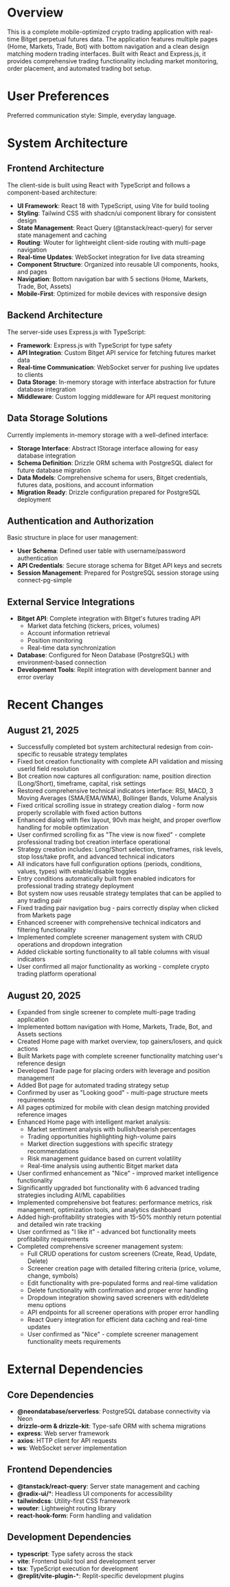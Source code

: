 # Overview

This is a complete mobile-optimized crypto trading application with real-time Bitget perpetual futures data. The application features multiple pages (Home, Markets, Trade, Bot) with bottom navigation and a clean design matching modern trading interfaces. Built with React and Express.js, it provides comprehensive trading functionality including market monitoring, order placement, and automated trading bot setup.

# User Preferences

Preferred communication style: Simple, everyday language.

# System Architecture

## Frontend Architecture
The client-side is built using React with TypeScript and follows a component-based architecture:
- **UI Framework**: React 18 with TypeScript, using Vite for build tooling
- **Styling**: Tailwind CSS with shadcn/ui component library for consistent design
- **State Management**: React Query (@tanstack/react-query) for server state management and caching
- **Routing**: Wouter for lightweight client-side routing with multi-page navigation
- **Real-time Updates**: WebSocket integration for live data streaming
- **Component Structure**: Organized into reusable UI components, hooks, and pages
- **Navigation**: Bottom navigation bar with 5 sections (Home, Markets, Trade, Bot, Assets)
- **Mobile-First**: Optimized for mobile devices with responsive design

## Backend Architecture  
The server-side uses Express.js with TypeScript:
- **Framework**: Express.js with TypeScript for type safety
- **API Integration**: Custom Bitget API service for fetching futures market data
- **Real-time Communication**: WebSocket server for pushing live updates to clients
- **Data Storage**: In-memory storage with interface abstraction for future database integration
- **Middleware**: Custom logging middleware for API request monitoring

## Data Storage Solutions
Currently implements in-memory storage with a well-defined interface:
- **Storage Interface**: Abstract IStorage interface allowing for easy database integration
- **Schema Definition**: Drizzle ORM schema with PostgreSQL dialect for future database migration
- **Data Models**: Comprehensive schema for users, Bitget credentials, futures data, positions, and account information
- **Migration Ready**: Drizzle configuration prepared for PostgreSQL deployment

## Authentication and Authorization
Basic structure in place for user management:
- **User Schema**: Defined user table with username/password authentication
- **API Credentials**: Secure storage schema for Bitget API keys and secrets
- **Session Management**: Prepared for PostgreSQL session storage using connect-pg-simple

## External Service Integrations
- **Bitget API**: Complete integration with Bitget's futures trading API
  - Market data fetching (tickers, prices, volumes)
  - Account information retrieval
  - Position monitoring
  - Real-time data synchronization
- **Database**: Configured for Neon Database (PostgreSQL) with environment-based connection
- **Development Tools**: Replit integration with development banner and error overlay

# Recent Changes

## August 21, 2025
- Successfully completed bot system architectural redesign from coin-specific to reusable strategy templates
- Fixed bot creation functionality with complete API validation and missing userId field resolution
- Bot creation now captures all configuration: name, position direction (Long/Short), timeframe, capital, risk settings
- Restored comprehensive technical indicators interface: RSI, MACD, 3 Moving Averages (SMA/EMA/WMA), Bollinger Bands, Volume Analysis
- Fixed critical scrolling issue in strategy creation dialog - form now properly scrollable with fixed action buttons
- Enhanced dialog with flex layout, 90vh max height, and proper overflow handling for mobile optimization
- User confirmed scrolling fix as "The view is now fixed" - complete professional trading bot creation interface operational
- Strategy creation includes: Long/Short selection, timeframes, risk levels, stop loss/take profit, and advanced technical indicators
- All indicators have full configuration options (periods, conditions, values, types) with enable/disable toggles
- Entry conditions automatically built from enabled indicators for professional trading strategy deployment
- Bot system now uses reusable strategy templates that can be applied to any trading pair
- Fixed trading pair navigation bug - pairs correctly display when clicked from Markets page
- Enhanced screener with comprehensive technical indicators and filtering functionality
- Implemented complete screener management system with CRUD operations and dropdown integration
- Added clickable sorting functionality to all table columns with visual indicators
- User confirmed all major functionality as working - complete crypto trading platform operational

## August 20, 2025
- Expanded from single screener to complete multi-page trading application
- Implemented bottom navigation with Home, Markets, Trade, Bot, and Assets sections
- Created Home page with market overview, top gainers/losers, and quick actions
- Built Markets page with complete screener functionality matching user's reference design
- Developed Trade page for placing orders with leverage and position management
- Added Bot page for automated trading strategy setup
- Confirmed by user as "Looking good" - multi-page structure meets requirements
- All pages optimized for mobile with clean design matching provided reference images
- Enhanced Home page with intelligent market analysis:
  - Market sentiment analysis with bullish/bearish percentages
  - Trading opportunities highlighting high-volume pairs
  - Market direction suggestions with specific strategy recommendations
  - Risk management guidance based on current volatility
  - Real-time analysis using authentic Bitget market data
- User confirmed enhancement as "Nice" - improved market intelligence functionality
- Significantly upgraded bot functionality with 6 advanced trading strategies including AI/ML capabilities
- Implemented comprehensive bot features: performance metrics, risk management, optimization tools, and analytics dashboard
- Added high-profitability strategies with 15-50% monthly return potential and detailed win rate tracking
- User confirmed as "I like it" - advanced bot functionality meets profitability requirements
- Completed comprehensive screener management system:
  - Full CRUD operations for custom screeners (Create, Read, Update, Delete)
  - Screener creation page with detailed filtering criteria (price, volume, change, symbols)
  - Edit functionality with pre-populated forms and real-time validation
  - Delete functionality with confirmation and proper error handling
  - Dropdown integration showing saved screeners with edit/delete menu options
  - API endpoints for all screener operations with proper error handling
  - React Query integration for efficient data caching and real-time updates
  - User confirmed as "Nice" - complete screener management functionality meets requirements

# External Dependencies

## Core Dependencies
- **@neondatabase/serverless**: PostgreSQL database connectivity via Neon
- **drizzle-orm & drizzle-kit**: Type-safe ORM with schema migrations
- **express**: Web server framework
- **axios**: HTTP client for API requests
- **ws**: WebSocket server implementation

## Frontend Dependencies  
- **@tanstack/react-query**: Server state management and caching
- **@radix-ui/***: Headless UI components for accessibility
- **tailwindcss**: Utility-first CSS framework
- **wouter**: Lightweight routing library
- **react-hook-form**: Form handling and validation

## Development Dependencies
- **typescript**: Type safety across the stack
- **vite**: Frontend build tool and development server
- **tsx**: TypeScript execution for development
- **@replit/vite-plugin-***: Replit-specific development plugins